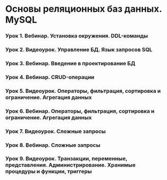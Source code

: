 # Основы реляционных баз данных. MySQL

### Урок 1. Вебинар. Установка окружения. DDL-команды
### Урок 2. Видеоурок. Управление БД. Язык запросов SQL
### Урок 3. Вебинар. Введение в проектирование БД
### Урок 4. Вебинар. CRUD-операции
### Урок 5. Видеоурок. Операторы, фильтрация, сортировка и ограничение. Агрегация данных
### Урок 6. Вебинар. Операторы, фильтрация, сортировка и ограничение. Агрегация данных
### Урок 7. Видеоурок. Сложные запросы
### Урок 8. Вебинар. Сложные запросы
### Урок 9. Видеоурок. Транзакции, переменные, представления. Администрирование. Хранимые процедуры и функции, триггеры